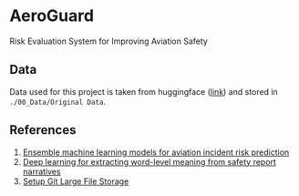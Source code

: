 # AeroGuard

Risk Evaluation System for Improving Aviation Safety

## Data

Data used for this project is taken from huggingface ([link](https://huggingface.co/datasets/elihoole/asrs-aviation-reports/tree/main)) and stored in `./00_Data/Original Data`.

## References

1. [Ensemble machine learning models for aviation incident risk prediction](https://www.sciencedirect.com/science/article/abs/pii/S0167923618301660)
2. [Deep learning for extracting word-level meaning from safety report narratives](https://www.researchgate.net/publication/303885899_Deep_learning_for_extracting_word-level_meaning_from_safety_report_narratives)
3. [Setup Git Large File Storage](https://github.com/git-lfs/git-lfs#example-usage)
